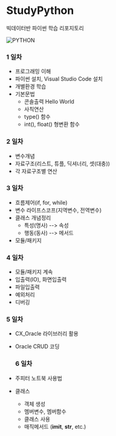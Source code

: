 # StudyPython
빅데이터반 파이썬 학습 리포지토리

![PYTHON](https://jacoblee.io/content/images/2021/08/4e105f96750899.5eb54f337fb8e-17.png)

### 1 일차
- 프로그래밍 이해
- 파이썬 설치, Visual Studio Code 설치
- 개별환경 학습
- 기본문법
  - 콘솔출력 Hello World
  - 사칙연산
  - type() 함수
  - int(), float() 형변환 함수

### 2 일차
 - 변수개념
 - 자료구조(리스트, 튜플, 딕셔너리, 셋(대충))
 - 각 자료구조별 연산

### 3 일차
 - 흐름제어(if, for, while)
 - 변수 라이프스코프(지역변수, 전역변수)
 - 클래스 개념정리
    - 특성(명사) --> 속성
    - 행동(동사) --> 메서드
 - 모듈/패키지

 ### 4 일차
 - 모듈/패키지 계속
 - 입출력(IO), 화면입출력
 - 파일입출력
 - 예외처리
 - 디버깅
 
  ### 5 일차
 - CX_Oracle 라이브러리 활용
 - Oracle CRUD 코딩

   ### 6 일차
 - 주피터 노트북 사용법
 - 클래스
    - 객체 생성
    - 멤버변수, 멤버함수
    - 클래스 사용
    - 매직메서드 (__imit__, __str__, etc.)
    
 

